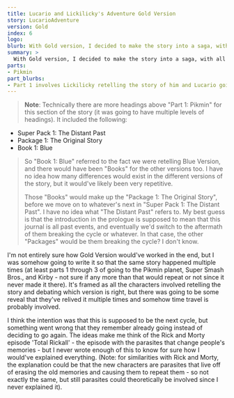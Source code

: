 ```yaml
---
title: Lucario and Lickilicky's Adventure Gold Version
story: LucarioAdventure
version: Gold
index: 6
logo: 
blurb: With Gold version, I decided to make the story into a saga, with all the previous versions technically being canon.
summary: >
  With Gold version, I decided to make the story into a saga, with all the previous versions technically being canon.
parts:
- Pikmin
part_blurbs:
- Part 1 involves Lickilicky retelling the story of him and Lucario going to the Pikmin Planet.
---
```

> **Note**: Technically there are more headings above "Part 1: Pikmin" for this section of the story (it was going to have multiple levels of headings). 
It included the following:
- Super Pack 1: The Distant Past
- Package 1: The Original Story
- Book 1: Blue  
>
> So "Book 1: Blue" referred to the fact we were retelling Blue Version, and there would have been "Books" for the other versions too. I have no idea 
how many differences would exist in the different versions of the story, but it would've likely been very repetitive.
>
> Those "Books" would make up the "Package 1: The Original Story", before we move on to whatever's next in "Super Pack 1: The Distant Past". I have 
no idea what "The Distant Past" refers to. My best guess is that the introduction in the prologue is supposed to mean that this journal is all past 
events, and eventually we'd switch to the aftermath of them breaking the cycle or whatever. In that case, the other "Packages" would be them breaking 
the cycle? I don't know.

I'm not entirely sure how Gold Version would've worked in the end, but I was somehow going to write it so that the same story happened multiple times 
(at least parts 1 through 3 of going to the Pikmin planet, Super Smash Bros., and Kirby - not sure if any more than that would repeat or not since it 
never made it there). It's framed as all the characters involved retelling the story and debating which version is right, but there was going to be 
some reveal that they've relived it multiple times and somehow time travel is probably involved.

I think the intention was that this is supposed to be the next cycle, but something went wrong that they remember already going instead of deciding to 
go again. The ideas make me think of the Rick and Morty episode 'Total Rickall' - the episode with the parasites that change people's memories - but 
I never wrote enough of this to know for sure how I would've explained everything. (Note: for similarities with Rick and Morty, the explanation could 
be that the new characters are parasites that live off of erasing the old memories and causing them to repeat them - so not exactly the same, but 
still parasites could theoretically be involved since I never explained it).
